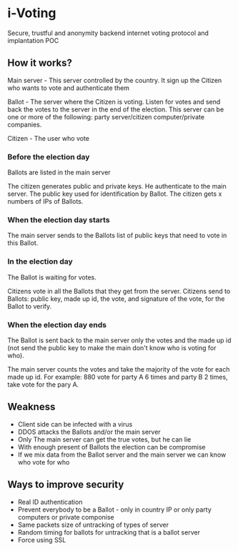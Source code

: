# i-Voting

Secure, trustful and anonymity backend internet voting protocol and implantation POC

## How it works?

Main server - This server controlled by the country. It sign up the Citizen who wants to vote and authenticate them

Ballot - The server where the Citizen is voting. Listen for votes and send back the votes to the server in the end of the election. This server can be one or more of the following: party server/citizen computer/private companies.   

Citizen - The user who vote

### Before the election day

Ballots are listed in the main server

The citizen generates public and private keys. He authenticate to the main server. The public key used for identification by Ballot. The citizen gets x numbers of IPs of Ballots.

### When the election day starts

The main server sends to the Ballots list of public keys that need to vote in this Ballot.

### In the election day

The Ballot is waiting for votes.

Citizens vote in all the Ballots that they get from the server. Citizens send to Ballots: public key, made up id, the vote, and signature of the vote, for the Ballot to verify. 

### When the election day ends

The Ballot is sent back to the main server only the votes and the made up id (not send the public key to make the main don't know who is voting for who).

The main server counts the votes and take the majority of the vote for each made up id. For example: 880 vote for party A 6 times and party B 2 times, take vote for the pary A. 


## Weakness

* Client side can be infected with a virus
* DDOS attacks the Ballots and/or the main server
* Only The main server can get the true votes, but he can lie 
* With enough present of Ballots the election can be compromise
* If we mix data from the Ballot server and the main server we can know who vote for who 

## Ways to improve security

* Real ID authentication
* Prevent everybody to be a Ballot - only in country IP or only party computers or private componise
* Same packets size of untracking of types of server
* Random timing for ballots for untracking that is a ballot server
* Force using SSL
